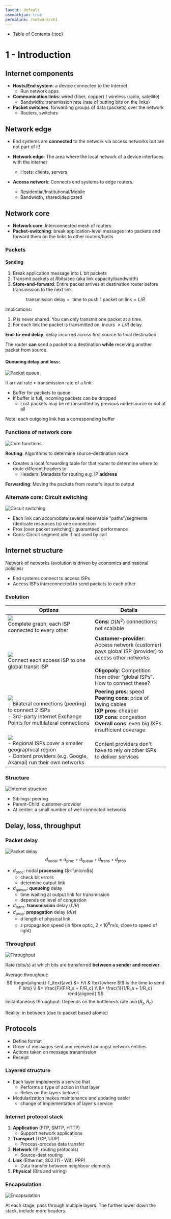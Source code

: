 ```yaml
---
layout: default
usemathjax: true
permalink: /network/ch1
---
```


* Table of Contents
{:toc}


# 1 - Introduction

## Internet components

- **Hosts/End system**: a device connected to the Internet
  - Run network apps
- **Communication links**: wired (fiber, copper) / wireless (radio, satellite)
  - Bandwidth: transmission rate (rate of putting bits on the links)
- **Packet switches**: forwarding groups of data (packets) over the network
  - Routers, switches

## Network edge

- End systems are **connected** to the network via access networks but are not part of it!

- **Network edge**: The area where the local network of a device interfaces with the internet
  - Hosts: clients, servers
- **Access network**: Connects end systems to edge routers.
  - Residential/Institutional/Mobile
  - Bandwidth, shared/dedicated

## Network core

- **Network core**: Interconnected mesh of routers
- **Packet-switching**: break application-level messages into packets and forward them on the links to other routers/hosts

### Packets

#### Sending

1. Break application message into $L$​ bit packets
2. Transmit packets at $R$​ bits/sec (aka link capacity/bandwidth)
3. **Store-and-forward**: Entire packet arrives at destination router before transmission to the next link.

$$
\text{transmission delay} = \text{ time to push 1 packet on link} = L / R
$$

Implications: 

1. $R$ is never shared. You can only transmit one packet at a time.
2. For each link the packet is transmitted on, incurs $\geq L/R$ delay.

**End-to-end delay**: delay incurred across first source to final destination

The router **can** send a packet to a destination **while** receiving another packet from source.

#### Queueing delay and loss:

![Packet queue](/notes-blog/assets/img/network/packet_queue.png)

If arrival rate $>$ transmission rate of a link:

- Buffer for packets to queue
- If buffer is full, incoming packets can be dropped
  - Lost packets may be retransmitted by previous node/source or not at all

Note: each outgoing link has a corresponding buffer

### Functions of network core

![Core functions](/notes-blog/assets/img/network/network_core_function.png)

**Routing**: Algorithms to determine source-destination route

- Creates a local forwarding table for that router to determine where to route different headers to
  - Headers: Metadata for routing e.g. IP **address**

**Forwarding**: Moving the packets from router's input to output

### Alternate core: Circuit switching

![Circuit switching](/notes-blog/assets/img/network/circuit_switching.png)

- Each link can accomodate several reservable "paths"/segments (dedicate resources to) one connection
- Pros (over packet switching): guaranteed performance
- Cons: Circuit segment idle if not used by call

## Internet structure

Network of networks (evolution is driven by economics and national policies)

- End systems connect to access ISPs
- Access ISPs interconnected to send packets to each other

### Evolution

| Options                                                      | Details                                                      |
| ------------------------------------------------------------ | ------------------------------------------------------------ |
| ![](/notes-blog/assets/img/network/internet_v1.png)<br />Complete graph, each ISP connected to every other | **Cons:** $O(N^2)$ connections: not scalable                 |
| ![](/notes-blog/assets/img/network/internet_v2.png)<br />Connect each access ISP to one global transit ISP | **Customer-provider**: Access network (customer) <br />pays global ISP (provider) to access other networks<br /><br />**Oligopoly**: Competition from other "global ISPs". <br />How to connect these? |
| ![](/notes-blog/assets/img/network/internet_v3.png)<br />- Bilateral connections (peering) to connect 2 ISPs<br />- 3rd-party Internet Exchange Points for multilateral connections | **Peering pros**: speed<br />**Peering cons**: price of laying cables<br />**IXP pros**: cheaper<br />**IXP cons**: congestion<br />**Overall cons**: even big IXPs insufficient coverage |
| ![](/notes-blog/assets/img/network/internet_v4.png)<br />- Regional ISPs cover a smaller geographical region<br />- Content providers (e.g. Google, Akamai) run their own networks | Content providers don't have to rely on other ISPs<br />to deliver services |

### Structure

![Internet structure](/notes-blog/assets/img/network/internet_tree.png)

- Siblings: peering
- Parent-Child: customer-provider
- At center: a small number of well connected networks

## Delay, loss, throughput

### Packet delay

![Packet delay](/notes-blog/assets/img/network/packet_delay.png)
$$
d_\text{nodal} = d_\text{proc} + d_\text{queue} + d_\text{trans} + d_\text{prop} 
$$

- $d_\text{proc}$: nodal **processing** ($< \micro$s)
  - check bit errors
  - determine output link
- $d_\text{queue}$: **queueing** delay
  - time waiting at output link for transmission
  - depends on level of congestion
- $d_\text{trans}$: **transmission** delay ($L/R$​)
- $d_\text{prop}$: **propagation** delay ($d/s$)
  - $d$ length of physical link
  - $s$ propagation speed (in fibre optic, $2 \times 10^8$m/s, close to speed of light)

### Throughput

![Throughput](/notes-blog/assets/img/network/throughput.png)

Rate (bits/s) at which bits are transferred **between a sender and receiver**.

Average throughput:
$$
\begin{aligned}
T_\text{ave} &= F/t & \text{where $t$ is the time to send F bits} \\
&= \frac{F}{F/R_s + F/R_c} \\
&= \frac{1}{1/R_s + 1/R_c}
\end{aligned}
$$
Instantaneous throughput: Depends on the bottleneck rate $\min(R_s, R_c)$​

Reality: in between (due to packet based atomic)

## Protocols

- Define format
- Order of messages sent and received amongst network entities
- Actions taken on message transmission
- Receipt

### Layered structure

- Each layer implements a service that
  - Performs a type of action in that layer
  - Relies on the layers below it
- Modularization makes maintenance and updating easier
  - change of implementation of layer's service

### Internet protocol stack

1. **Application** (FTP, SMTP, HTTP)
   - Support network applications
2. **Transport** (TCP, UDP)
   - Process-process data transfer
3. **Network** (IP, routing protocols)
   - Source-dest routing
4. **Link** (Ethernet, 802.111 - Wifi, PPP)
   - Data transfer between neighbour elements
5. **Physical** (Bits and wiring)

### Encapsulation

![Encapsulation](/notes-blog/assets/img/network/encapsulation.png)

At each stage, pass through multiple layers. The further lower down the stack, include more headers.

